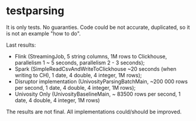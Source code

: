 # testparsing

It is only tests.
No guaranties.
Code could be not accurate, duplicated, so it is not an example "how to do".

Last results:
* Flink (StreamingJob, 5 string columns, 1M rows to Clickhouse, parallelism 1 ~ 5 seconds, parallelism 2 - 3 seconds);
* Spark (SimpleReadCsvAndWriteToClickhouse ~20 seconds (when writing to CH), 1 date, 4 double, 4 integer, 1M rows);
* Disruptor implementation (UnivosityParsingBatchMain, ~200 000 rows per second, 1 date, 4 double, 4 integer, 1M rows);
* Univosity Only (UnivosityBaselineMain, ~ 83500 rows per second, 1 date, 4 double, 4 integer, 1M rows)

The results are not final. All implementations could/should be improved.